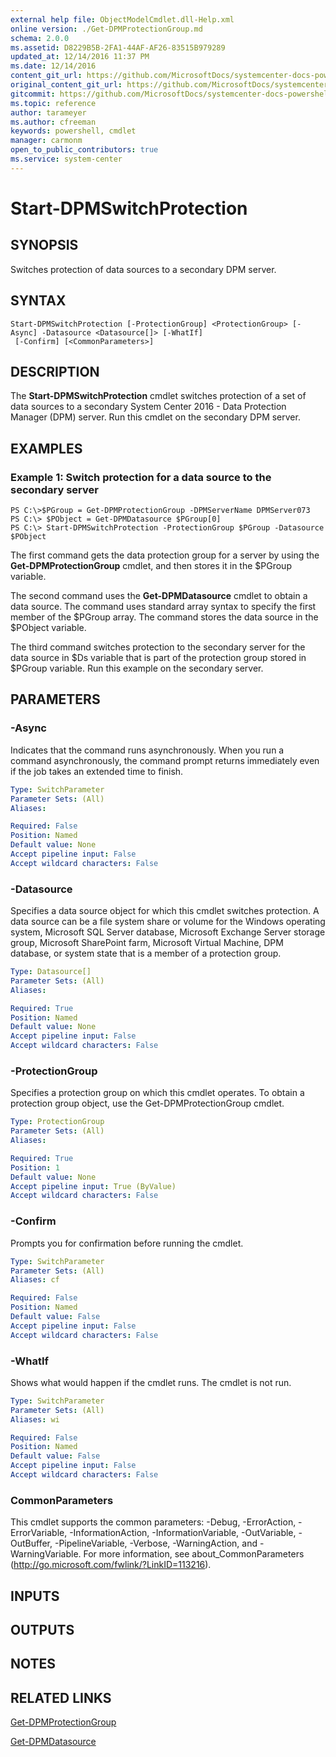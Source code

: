 ```yaml
---
external help file: ObjectModelCmdlet.dll-Help.xml
online version: ./Get-DPMProtectionGroup.md
schema: 2.0.0
ms.assetid: D8229B5B-2FA1-44AF-AF26-83515B979289
updated_at: 12/14/2016 11:37 PM
ms.date: 12/14/2016
content_git_url: https://github.com/MicrosoftDocs/systemcenter-docs-powershell/blob/master/systemcenter-cmdlets/SystemCenter2016/DataProtectionManager/v1/Start-DPMSwitchProtection.md
original_content_git_url: https://github.com/MicrosoftDocs/systemcenter-docs-powershell/blob/master/systemcenter-cmdlets/SystemCenter2016/DataProtectionManager/v1/Start-DPMSwitchProtection.md
gitcommit: https://github.com/MicrosoftDocs/systemcenter-docs-powershell/blob/ddd0fefc9adaabb9394eb6c21b33370913d1830d/systemcenter-cmdlets/SystemCenter2016/DataProtectionManager/v1/Start-DPMSwitchProtection.md
ms.topic: reference
author: tarameyer
ms.author: cfreeman
keywords: powershell, cmdlet
manager: carmonm
open_to_public_contributors: true
ms.service: system-center
---
```


# Start-DPMSwitchProtection

## SYNOPSIS
Switches protection of data sources to a secondary DPM server.

## SYNTAX

```
Start-DPMSwitchProtection [-ProtectionGroup] <ProtectionGroup> [-Async] -Datasource <Datasource[]> [-WhatIf]
 [-Confirm] [<CommonParameters>]
```

## DESCRIPTION
The **Start-DPMSwitchProtection** cmdlet switches protection of a set of data sources to a secondary System Center 2016 - Data Protection Manager (DPM) server.
Run this cmdlet on the secondary DPM server.

## EXAMPLES

### Example 1: Switch protection for a data source to the secondary server
```
PS C:\>$PGroup = Get-DPMProtectionGroup -DPMServerName DPMServer073
PS C:\> $PObject = Get-DPMDatasource $PGroup[0]
PS C:\> Start-DPMSwitchProtection -ProtectionGroup $PGroup -Datasource $PObject
```

The first command gets the data protection group for a server by using the **Get-DPMProtectionGroup** cmdlet, and then stores it in the $PGroup variable.

The second command uses the **Get-DPMDatasource** cmdlet to obtain a data source.
The command uses standard array syntax to specify the first member of the $PGroup array.
The command stores the data source in the $PObject variable.

The third command switches protection to the secondary server for the data source in $Ds variable that is part of the protection group stored in $PGroup variable.
Run this example on the secondary server.

## PARAMETERS

### -Async
Indicates that the command runs asynchronously.
When you run a command asynchronously, the command prompt returns immediately even if the job takes an extended time to finish.

```yaml
Type: SwitchParameter
Parameter Sets: (All)
Aliases: 

Required: False
Position: Named
Default value: None
Accept pipeline input: False
Accept wildcard characters: False
```

### -Datasource
Specifies a data source object for which this cmdlet switches protection.
A data source can be a file system share or volume for the Windows operating system, Microsoft SQL Server database, Microsoft Exchange Server storage group, Microsoft SharePoint farm, Microsoft Virtual Machine, DPM database, or system state that is a member of a protection group.

```yaml
Type: Datasource[]
Parameter Sets: (All)
Aliases: 

Required: True
Position: Named
Default value: None
Accept pipeline input: False
Accept wildcard characters: False
```

### -ProtectionGroup
Specifies a protection group on which this cmdlet operates.
To obtain a protection group object, use the Get-DPMProtectionGroup cmdlet.

```yaml
Type: ProtectionGroup
Parameter Sets: (All)
Aliases: 

Required: True
Position: 1
Default value: None
Accept pipeline input: True (ByValue)
Accept wildcard characters: False
```

### -Confirm
Prompts you for confirmation before running the cmdlet.

```yaml
Type: SwitchParameter
Parameter Sets: (All)
Aliases: cf

Required: False
Position: Named
Default value: False
Accept pipeline input: False
Accept wildcard characters: False
```

### -WhatIf
Shows what would happen if the cmdlet runs.
The cmdlet is not run.

```yaml
Type: SwitchParameter
Parameter Sets: (All)
Aliases: wi

Required: False
Position: Named
Default value: False
Accept pipeline input: False
Accept wildcard characters: False
```

### CommonParameters
This cmdlet supports the common parameters: -Debug, -ErrorAction, -ErrorVariable, -InformationAction, -InformationVariable, -OutVariable, -OutBuffer, -PipelineVariable, -Verbose, -WarningAction, and -WarningVariable. For more information, see about_CommonParameters (http://go.microsoft.com/fwlink/?LinkID=113216).

## INPUTS

## OUTPUTS

## NOTES

## RELATED LINKS

[Get-DPMProtectionGroup](xref:SystemCenter2016/DataProtectionManager/v1/Get-DPMProtectionGroup.md)

[Get-DPMDatasource](xref:SystemCenter2016/DataProtectionManager/v1/Get-DPMDatasource.md)

